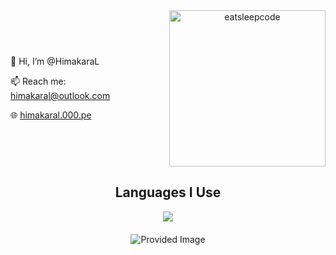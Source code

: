 <div style="text-align: center;">
  <!-- 1st Row: Description and GIF -->
  <div style="display: flex; align-items: center; justify-content: center; margin-bottom: 20px;">
    <div style="margin-right: 20px; text-align: left;">
      <p>👋 Hi, I’m @HimakaraL</p>
      <p>📫 Reach me: <a href="mailto:himakaral@outlook.com">himakaral@outlook.com</a></p>
      <p>🌐 <a href="http://himakaral.000.pe">himakaral.000.pe</a></p>
    </div>
    <img src="https://github.com/raghavk16/raghavk16/blob/master/giphy.webp" alt="eatsleepcode" width="250" height="250" />
  </div>
  
  <!-- 2nd Row: Languages I Use -->
  <div style="margin-bottom: 20px;">
    <h2>Languages I Use</h2>
    <a href="https://github.com/HimakaraL/HimakaraL">
      <img align="center" src="https://github-readme-stats.vercel.app/api/top-langs/?username=HimakaraL&hide=java,html,tex&title_color=ffffff&text_color=ffffff&icon_color=ffffff&bg_color=000000
&langs_count=3" />
    </a>
  </div>
  
  <!-- 3rd Row: Provided Image -->
  <div>
    <img src="https://github.com/user-attachments/assets/71542cd7-4791-40b4-9a8d-b7871abc7da1" alt="Provided Image" />
  </div>
</div>
